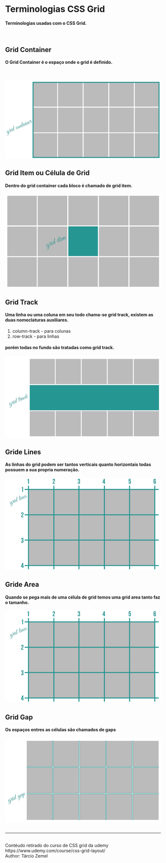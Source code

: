 # Terminologias CSS Grid
#### Terminologias usadas com o CSS Grid.
<br />

## Grid Container  
#### O Grid Container é o espaço onde o grid é definido.
<br />

![Optional Text](./images/grid_container.png)
<br/>

## Grid Item ou Célula de Grid
#### Dentro do grid container cada bloco é chamado de grid item.

![Optional Text](./images/grid_item.png)
<br />

## Grid Track
#### Uma linha ou uma coluna em seu todo chama-se grid track, existem as duas nomeclaturas auxiliares.

1. column-track - para colunas
2. row-track - para linhas

#### porém todas no fundo são tratadas como grid track.

![Optional Text](./images/grid_track.png)
<br />

## Gride Lines
#### As linhas do grid podem ser tantos verticais quanto horizontais todas possuem a sua propria numeração.

![Optional Text](./images/grid_lines.png)
<br />

## Gride Area
#### Quando se pega mais de uma célula de grid temos uma grid area tanto faz o tamanho.

![Optional Text](./images/grid_lines.png)
<br />

## Grid Gap
#### Os espaços entres as células são chamados de gaps

![Optional Text](./images/grid_gap.png)
<br /><br />

---
<br />
Contéudo retirado do curso de CSS grid da udemy
https://www.udemy.com/course/css-grid-layout/<br />
Author: Tárcio Zemel
